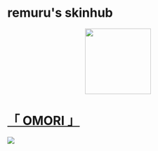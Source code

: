 # remuru's skinhub
<p align="center">
<a href="https://osu.ppy.sh/users/3654220">
  <img src="https://a.ppy.sh/3654220"  
       width="150"
       height="150"></a>
  
# [「 OMORI 」](https://drive.google.com/file/d/1kr6f46oYVszXCEhcP2hyycdYMezidazS/view)
[![](https://i.imgur.com/8nKnarO.jpeg)](https://drive.google.com/file/d/1kr6f46oYVszXCEhcP2hyycdYMezidazS/view)
